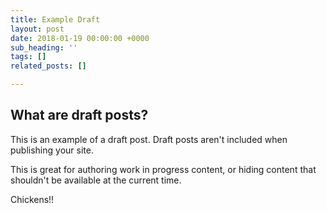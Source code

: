 ```yaml
---
title: Example Draft
layout: post
date: 2018-01-19 00:00:00 +0000
sub_heading: ''
tags: []
related_posts: []

---
```

## What are draft posts?

This is an example of a draft post. Draft posts aren't included when publishing your site.

This is great for authoring work in progress content, or hiding content that shouldn't be available at the current time.

Chickens!!